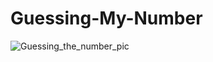 # Guessing-My-Number

![Guessing_the_number_pic](https://user-images.githubusercontent.com/79776115/179024297-167b24b7-d866-462e-80a9-818be9f2a6f4.PNG)
